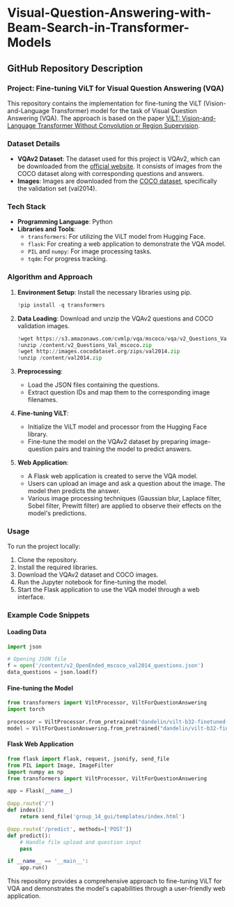 # Visual-Question-Answering-with-Beam-Search-in-Transformer-Models

## GitHub Repository Description

### Project: Fine-tuning ViLT for Visual Question Answering (VQA)

This repository contains the implementation for fine-tuning the ViLT (Vision-and-Language Transformer) model for the task of Visual Question Answering (VQA). The approach is based on the paper [ViLT: Vision-and-Language Transformer Without Convolution or Region Supervision](https://arxiv.org/abs/2102.03334).

### Dataset Details

- **VQAv2 Dataset**: The dataset used for this project is VQAv2, which can be downloaded from the [official website](https://visualqa.org/download.html). It consists of images from the COCO dataset along with corresponding questions and answers.
- **Images**: Images are downloaded from the [COCO dataset](http://images.cocodataset.org/), specifically the validation set (val2014).

### Tech Stack

- **Programming Language**: Python
- **Libraries and Tools**:
  - `transformers`: For utilizing the ViLT model from Hugging Face.
  - `flask`: For creating a web application to demonstrate the VQA model.
  - `PIL` and `numpy`: For image processing tasks.
  - `tqdm`: For progress tracking.

### Algorithm and Approach

1. **Environment Setup**: Install the necessary libraries using pip.
    ```python
    !pip install -q transformers
    ```

2. **Data Loading**: Download and unzip the VQAv2 questions and COCO validation images.
    ```python
    !wget https://s3.amazonaws.com/cvmlp/vqa/mscoco/vqa/v2_Questions_Val_mscoco.zip
    !unzip /content/v2_Questions_Val_mscoco.zip
    !wget http://images.cocodataset.org/zips/val2014.zip
    !unzip /content/val2014.zip
    ```

3. **Preprocessing**:
    - Load the JSON files containing the questions.
    - Extract question IDs and map them to the corresponding image filenames.

4. **Fine-tuning ViLT**:
    - Initialize the ViLT model and processor from the Hugging Face library.
    - Fine-tune the model on the VQAv2 dataset by preparing image-question pairs and training the model to predict answers.

5. **Web Application**:
    - A Flask web application is created to serve the VQA model.
    - Users can upload an image and ask a question about the image. The model then predicts the answer.
    - Various image processing techniques (Gaussian blur, Laplace filter, Sobel filter, Prewitt filter) are applied to observe their effects on the model's predictions.

### Usage

To run the project locally:
1. Clone the repository.
2. Install the required libraries.
3. Download the VQAv2 dataset and COCO images.
4. Run the Jupyter notebook for fine-tuning the model.
5. Start the Flask application to use the VQA model through a web interface.

### Example Code Snippets

#### Loading Data
```python
import json

# Opening JSON file
f = open('/content/v2_OpenEnded_mscoco_val2014_questions.json')
data_questions = json.load(f)
```

#### Fine-tuning the Model
```python
from transformers import ViltProcessor, ViltForQuestionAnswering
import torch

processor = ViltProcessor.from_pretrained("dandelin/vilt-b32-finetuned-vqa")
model = ViltForQuestionAnswering.from_pretrained("dandelin/vilt-b32-finetuned-vqa")
```

#### Flask Web Application
```python
from flask import Flask, request, jsonify, send_file
from PIL import Image, ImageFilter
import numpy as np
from transformers import ViltProcessor, ViltForQuestionAnswering

app = Flask(__name__)

@app.route('/')
def index():
    return send_file('group_14_gui/templates/index.html')

@app.route('/predict', methods=['POST'])
def predict():
    # Handle file upload and question input
    pass

if __name__ == '__main__':
    app.run()
```

This repository provides a comprehensive approach to fine-tuning ViLT for VQA and demonstrates the model's capabilities through a user-friendly web application.
